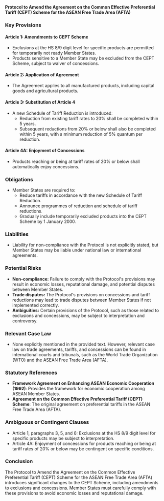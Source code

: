 **Protocol to Amend the Agreement on the Common Effective Preferential Tariff (CEPT) Scheme for the ASEAN Free Trade Area (AFTA)**

### Key Provisions

#### Article 1: Amendments to CEPT Scheme
* Exclusions at the HS 8/9 digit level for specific products are permitted for temporarily not ready Member States.
* Products sensitive to a Member State may be excluded from the CEPT Scheme, subject to waiver of concessions.

#### Article 2: Application of Agreement
* The Agreement applies to all manufactured products, including capital goods and agricultural products.

#### Article 3: Substitution of Article 4
* A new Schedule of Tariff Reduction is introduced:
	+ Reduction from existing tariff rates to 20% shall be completed within 5 years.
	+ Subsequent reductions from 20% or below shall also be completed within 5 years, with a minimum reduction of 5% quantum per reduction.

#### Article 4A: Enjoyment of Concessions
* Products reaching or being at tariff rates of 20% or below shall automatically enjoy concessions.

### Obligations

* Member States are required to:
	+ Reduce tariffs in accordance with the new Schedule of Tariff Reduction.
	+ Announce programmes of reduction and schedule of tariff reductions.
	+ Gradually include temporarily excluded products into the CEPT Scheme by 1 January 2000.

### Liabilities

* Liability for non-compliance with the Protocol is not explicitly stated, but Member States may be liable under national law or international agreements.

### Potential Risks

* **Non-compliance:** Failure to comply with the Protocol's provisions may result in economic losses, reputational damage, and potential disputes between Member States.
* **Trade disputes:** The Protocol's provisions on concessions and tariff reductions may lead to trade disputes between Member States if not implemented correctly.
* **Ambiguities:** Certain provisions of the Protocol, such as those related to exclusions and concessions, may be subject to interpretation and controversy.

### Relevant Case Law

* None explicitly mentioned in the provided text. However, relevant case law on trade agreements, tariffs, and concessions can be found in international courts and tribunals, such as the World Trade Organization (WTO) and the ASEAN Free Trade Area (AFTA).

### Statutory References

* **Framework Agreement on Enhancing ASEAN Economic Cooperation (1992)**: Provides the framework for economic cooperation among ASEAN Member States.
* **Agreement on the Common Effective Preferential Tariff (CEPT) Scheme**: The original agreement on preferential tariffs in the ASEAN Free Trade Area (AFTA).

### Ambiguous or Contingent Clauses

* Article 1, paragraphs 3, 5, and 6: Exclusions at the HS 8/9 digit level for specific products may be subject to interpretation.
* Article 4A: Enjoyment of concessions for products reaching or being at tariff rates of 20% or below may be contingent on specific conditions.

### Conclusion

The Protocol to Amend the Agreement on the Common Effective Preferential Tariff (CEPT) Scheme for the ASEAN Free Trade Area (AFTA) introduces significant changes to the CEPT Scheme, including amendments to exclusions and concessions. Member States must carefully comply with these provisions to avoid economic losses and reputational damage.